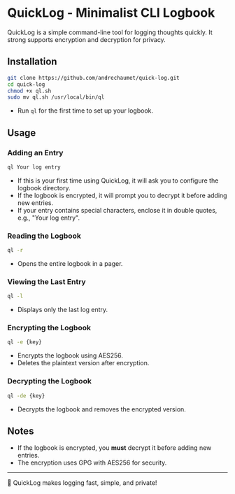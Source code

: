 # QuickLog - Minimalist CLI Logbook

QuickLog is a simple command-line tool for logging thoughts quickly. It strong supports encryption and decryption for privacy.

## Installation
```bash
git clone https://github.com/andrechaumet/quick-log.git
cd quick-log
chmod +x ql.sh
sudo mv ql.sh /usr/local/bin/ql
```
- Run `ql` for the first time to set up your logbook.

## Usage

### Adding an Entry

```bash
ql Your log entry
```

- If this is your first time using QuickLog, it will ask you to configure the logbook directory.
- If the logbook is encrypted, it will prompt you to decrypt it before adding new entries.
- If your entry contains special characters, enclose it in double quotes, e.g., "Your log entry".

### Reading the Logbook

```bash
ql -r
```

- Opens the entire logbook in a pager.

### Viewing the Last Entry

```bash
ql -l
```

- Displays only the last log entry.

### Encrypting the Logbook

```bash
ql -e {key}
```

- Encrypts the logbook using AES256.
- Deletes the plaintext version after encryption.

### Decrypting the Logbook

```bash
ql -de {key}
```

- Decrypts the logbook and removes the encrypted version.

## Notes

- If the logbook is encrypted, you **must** decrypt it before adding new entries.
- The encryption uses GPG with AES256 for security.

---

🚀 QuickLog makes logging fast, simple, and private!

